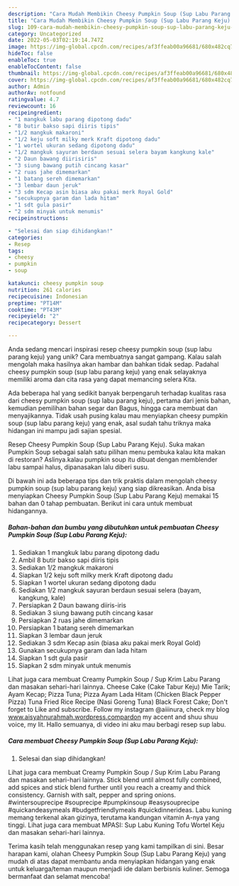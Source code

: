 ```yaml
---
description: "Cara Mudah Membikin Cheesy Pumpkin Soup (Sup Labu Parang Keju) yang Lezat"
title: "Cara Mudah Membikin Cheesy Pumpkin Soup (Sup Labu Parang Keju) yang Lezat"
slug: 109-cara-mudah-membikin-cheesy-pumpkin-soup-sup-labu-parang-keju-yang-lezat
category: Uncategorized
date: 2022-05-03T02:19:14.747Z
image: https://img-global.cpcdn.com/recipes/af3ffeab00a96681/680x482cq70/cheesy-pumpkin-soup-sup-labu-parang-keju-foto-resep-utama.jpg
hideToc: false
enableToc: true
enableTocContent: false
thumbnail: https://img-global.cpcdn.com/recipes/af3ffeab00a96681/680x482cq70/cheesy-pumpkin-soup-sup-labu-parang-keju-foto-resep-utama.jpg
cover: https://img-global.cpcdn.com/recipes/af3ffeab00a96681/680x482cq70/cheesy-pumpkin-soup-sup-labu-parang-keju-foto-resep-utama.jpg
author: Admin
authorAv: notfound
ratingvalue: 4.7
reviewcount: 16
recipeingredient:
- "1 mangkuk labu parang dipotong dadu"
- "8 butir bakso sapi diiris tipis"
- "1/2 mangkuk makaroni"
- "1/2 keju soft milky merk Kraft dipotong dadu"
- "1 wortel ukuran sedang dipotong dadu"
- "1/2 mangkuk sayuran berdaun sesuai selera bayam kangkung kale"
- "2 Daun bawang diirisiris"
- "3 siung bawang putih cincang kasar"
- "2 ruas jahe dimemarkan"
- "1 batang sereh dimemarkan"
- "3 lembar daun jeruk"
- "3 sdm Kecap asin biasa aku pakai merk Royal Gold"
- "secukupnya garam dan lada hitam"
- "1 sdt gula pasir"
- "2 sdm minyak untuk menumis"
recipeinstructions:

- "Selesai dan siap dihidangkan!"
categories:
- Resep
tags:
- cheesy
- pumpkin
- soup

katakunci: cheesy pumpkin soup 
nutrition: 261 calories
recipecuisine: Indonesian
preptime: "PT14M"
cooktime: "PT43M"
recipeyield: "2"
recipecategory: Dessert

---
```





Anda sedang mencari inspirasi resep cheesy pumpkin soup (sup labu parang keju) yang unik? Cara membuatnya sangat gampang. Kalau salah mengolah maka hasilnya akan hambar dan bahkan tidak sedap. Padahal cheesy pumpkin soup (sup labu parang keju) yang enak selayaknya memiliki aroma dan cita rasa yang dapat memancing selera Kita.





Ada beberapa hal yang sedikit banyak berpengaruh terhadap kualitas rasa dari cheesy pumpkin soup (sup labu parang keju), pertama dari jenis bahan, kemudian pemilihan bahan segar dan Bagus, hingga cara membuat dan menyajikannya. Tidak usah pusing kalau mau menyiapkan cheesy pumpkin soup (sup labu parang keju) yang enak,      asal sudah tahu triknya maka hidangan ini mampu jadi sajian spesial.














Resep Cheesy Pumpkin Soup (Sup Labu Parang Keju). Suka makan Pumpkin Soup sebagai salah satu pilihan menu pembuka kalau kita makan di restoran? Aslinya.kalau pumpkin soup itu dibuat dengan memblender labu sampai halus, dipanasakan lalu diberi susu.






Di bawah ini ada beberapa tips dan trik praktis dalam mengolah cheesy pumpkin soup (sup labu parang keju) yang siap dikreasikan. Anda bisa menyiapkan Cheesy Pumpkin Soup (Sup Labu Parang Keju) memakai 15 bahan dan 0 tahap pembuatan. Berikut ini cara untuk membuat hidangannya.

<!--inarticleads1-->

##### Bahan-bahan dan bumbu yang dibutuhkan untuk pembuatan Cheesy Pumpkin Soup (Sup Labu Parang Keju):

1. Sediakan 1 mangkuk labu parang dipotong dadu
1. Ambil 8 butir bakso sapi diiris tipis
1. Sediakan 1/2 mangkuk makaroni
1. Siapkan 1/2 keju soft milky merk Kraft dipotong dadu
1. Siapkan 1 wortel ukuran sedang dipotong dadu
1. Sediakan 1/2 mangkuk sayuran berdaun sesuai selera (bayam, kangkung, kale)
1. Persiapkan 2 Daun bawang diiris-iris
1. Sediakan 3 siung bawang putih cincang kasar
1. Persiapkan 2 ruas jahe dimemarkan
1. Persiapkan 1 batang sereh dimemarkan
1. Siapkan 3 lembar daun jeruk
1. Sediakan 3 sdm Kecap asin (biasa aku pakai merk Royal Gold)
1. Gunakan secukupnya garam dan lada hitam
1. Siapkan 1 sdt gula pasir
1. Siapkan 2 sdm minyak untuk menumis


Lihat juga cara membuat Creamy Pumpkin Soup / Sup Krim Labu Parang dan masakan sehari-hari lainnya. Cheese Cake (Cake Tabur Keju) Mie Tarik; Ayam Kecap; Pizza Tuna; Pizza Ayam Lada Hitam (Chicken Black Pepper Pizza) Tuna Fried Rice Recipe (Nasi Goreng Tuna) Black Forest Cake; Don&#39;t forget to Like and subscribe. Follow my instagram @aiiinura, check my blog www.aisyahnurahmah.wordpress.compardon my accent and shuu shuu voice, my lit. Hallo semuanya, di video ini aku mau berbagi resep sup labu. 

<!--inarticleads2-->

##### Cara membuat Cheesy Pumpkin Soup (Sup Labu Parang Keju):


1. Selesai dan siap dihidangkan!

Lihat juga cara membuat Creamy Pumpkin Soup / Sup Krim Labu Parang dan masakan sehari-hari lainnya. Stick blend until almost fully combined, add spices and stick blend further until you reach a creamy and thick consistency. Garnish with salt, pepper and spring onions. #wintersouprecipe #souprecipe #pumpkinsoup #easysouprecipe #quickandeasymeals #budgetfriendlymeals #quickdinnerideas. Labu kuning memang terkenal akan gizinya, terutama kandungan vitamin A-nya yang tinggi. Lihat juga cara membuat MPASI: Sup Labu Kuning Tofu Wortel Keju dan masakan sehari-hari lainnya. 

Terima kasih telah menggunakan resep yang kami tampilkan di sini. Besar harapan kami, olahan Cheesy Pumpkin Soup (Sup Labu Parang Keju) yang mudah di atas dapat membantu anda menyiapkan hidangan yang enak untuk keluarga/teman maupun menjadi ide dalam berbisnis kuliner. Semoga bermanfaat dan selamat mencoba!
